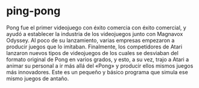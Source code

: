 # ping-pong
Pong fue el primer videojuego con éxito comercia con éxito comercial, y ayudó   a establecer la industria de los videojuegos junto con Magnavox Odyssey. Al poco de su lanzamiento, varias empresas empezaron a producir juegos que lo imitaban. Finalmente, los competidores de Atari lanzaron nuevos tipos de videojuegos de los cuales se desviaban del formato original de Pong en varios grados, y esto, a su vez, trajo a Atari a animar su personal a ir más allá del «Pong» y producir ellos mismos juegos más innovadores.
Este es un pequeño y  básico programa que simula ese mismo juegos de antaño.
